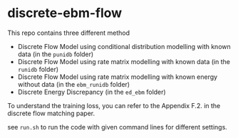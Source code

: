 # discrete-ebm-flow

This repo contains three different method
- Discrete Flow Model using conditional distribution modelling with known data (in the `punidb` folder)
- Discrete Flow Model using rate matrix modelling with known data (in the `runidb` folder)
- Discrete Flow Model using rate matrix modelling with known energy without data (in the `ebm_runidb` folder)
- Discrete Energy Discrepancy (in the `ed_ebm` folder)

To understand the training loss, you can refer to the Appendix F.2. in the discrete flow matching paper.

see `run.sh` to run the code with given command lines for different settings.